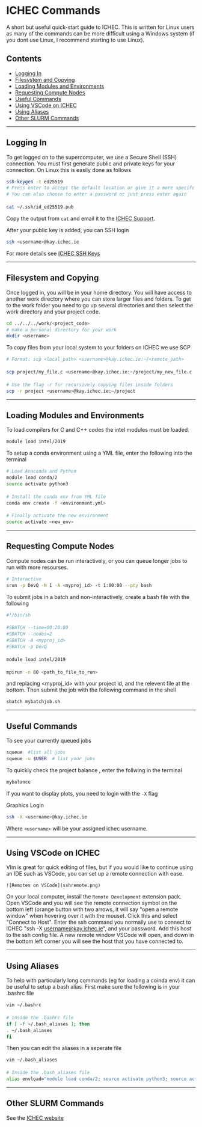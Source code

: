 # ICHEC Commands

A short but useful quick-start guide to ICHEC. This is written for Linux users as many of the commands can be more difficult using a Windows system (if you dont use Linux, I recommend starting to use Linux).

## Contents

- [Logging In](#logging-in)
- [Filesystem and Copying](#filesystem-and-copying)
- [Loading Modules and Environments](#loading-modules-and-environments)
- [Requesting Compute Nodes](#requesting-compute-nodes)
- [Useful Commands](#useful-commands)
- [Using VSCode on ICHEC](#using-vscode-on-ichec)
- [Using Aliases](#using-aliases)
- [Other SLURM Commands](#other-slurm-commands)

---

## Logging In

To get logged on to the supercomputer, we use a Secure Shell (SSH) connection. You must first generate public and private keys for your connection.
On Linux this is easily done as follows

```bash
ssh-keygen -t ed25519
# Press enter to accept the default location or give it a more specifc filename
# You can also choose to enter a password or just press enter again

cat ~/.ssh/id_ed25519.pub
```

Copy the output from `cat` and email it to the [ICHEC Support](mailto:support@ichec.ie).

After your public key is added, you can SSH login

```bash
ssh <username>@kay.ichec.ie
```

For more details see [ICHEC SSH Keys](https://www.ichec.ie/academic/national-hpc/documentation/tutorials/setting-ssh-keys)

---

## Filesystem and Copying

Once logged in, you will be in your home directory. You will have access to another work directory where you can store larger files and folders. To get to the work folder you need to go up several directories and then select the work directory and your project code.

```bash
cd ../../../work/<project_code>
# make a personal directory for your work
mkdir <username>
```

To copy files from your local system to your folders on ICHEC we use SCP

```bash
# Format: scp <local_path> <username>@kay.ichec.ie:~/<remote_path>

scp project/my_file.c <username>@kay.ichec.ie:~/project/my_new_file.c

# Use the flag -r for recursively copying files inside folders
scp -r project <username>@kay.ichec.ie:~/project
```

---

## Loading Modules and Environments

To load compilers for C and C++ codes the intel modules must be loaded.

```bash
module load intel/2019
```

To setup a conda environment using a YML file, enter the following into the terminal

```bash
# Load Anaconda and Python
module load conda/2
source activate python3

# Install the conda env from YML file
conda env create -f <environment.yml>

# Finally activate the new environment
source activate <new_env>
```

---

## Requesting Compute Nodes

Compute nodes can be run interactively, or you can queue longer jobs to run with more resourses.

```bash
# Interactive
srun -p DevQ -N 1 -A <myproj_id> -t 1:00:00 --pty bash
```

To submit jobs in a batch and non-interactively, create a bash file with the following

```bash
#!/bin/sh

#SBATCH --time=00:20:00
#SBATCH --nodes=2
#SBATCH -A <myproj_id>
#SBATCH -p DevQ

module load intel/2019

mpirun -n 80 <path_to_file_to_run>
```

and replacing <myproj_id> with your project id, and the relevent file at the bottom. Then submit the job with the following command in the shell

```bash
sbatch mybatchjob.sh
```

---

## Useful Commands

To see your currently queued jobs

```bash
squeue  #list all jobs
squeue -u $USER  # list your jobs
```

To quickly check the project balance , enter the follwing in the terminal

```bash
mybalance
```

If you want to display plots, you need to login with the `-X` flag

Graphics Login

```bash
ssh -X <username>@kay.ichec.ie
```

Where `<username>` will be your assigned ichec username.

---

## Using VSCode on ICHEC

VIm is great for quick editing of files, but if you would like to continue using an IDE such as VSCode, you can set up a remote connection with ease.

    ![Remotes on VSCode](sshremote.png)

On your local computer, install the `Remote Development` extension pack. Open VSCode and you will see the remote connection symbol on the bottom left (orange button with two arrows, it will say "open a remote window" when hovering over it with the mouse). Click this and select "Connect to Host". Enter the ssh command you normally use to connect to ICHEC "ssh -X username@kay.ichec.ie", and your password. Add this host to the ssh config file. A new remote window VSCode will open, and down in the bottom left corner you will see the host that you have connected to.

---

## Using Aliases

To help with particularly long commands (eg for loading a coinda env) it can be useful to setup a bash alias.
First make sure the following is in your .bashrc file

```bash
vim ~/.bashrc

# Inside the .bashrc file
if [ -f ~/.bash_aliases ]; then
. ~/.bash_aliases
fi
```

Then you can edit the aliases in a seperate file

```bash
vim ~/.bash_aliases

# Inside the .bash_aliases file
alias envload="module load conda/2; source activate python3; source activate <your_env_name>"
```

---

## Other SLURM Commands

See the [ICHEC website](https://www.ichec.ie/academic/national-hpc/documentation/slurm-commands)
